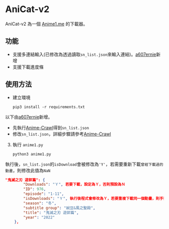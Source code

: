 # AniCat-v2

AniCat-v2 為一個 [Anime1.me](https://anime1.me/) 的下載器。

## 功能
- 支援多連結輸入(已修改為透過讀取`sn_list.json`來輸入連結)。[a607ernie](https://github.com/a607ernie)新增
- 支援下載進度條

## 使用方法

- 建立環境
    
    ```
    pip3 install -r requirements.txt 
    ```
以下由[a607ernie](https://github.com/a607ernie)新增。

- 先執行[Anime-Crawl](https://github.com/a607ernie/Anime-Crawl)得到`sn_list.json`
- 修改`sn_list.json`，詳細步驟請參考[Anime-Crawl](https://github.com/a607ernie/Anime-Crawl)


3. 執行 `anime1.py`
    ```
    python3 anime1.py 
    ```
執行後，`sn_list.json`的`isDownload`會被修改為`'Y'`，若需要重新下載`曾經下載過的動畫`，則修改此值為`NaN`

```json
"鬼滅之刃 遊郭篇": {
        "Downloads": "Ｙ", 若要下載，設定為Ｙ，否則預設為Ｎ
        "ID": 976,
        "episode": "1-11",
        "isDownloads": "Ｙ", 執行後程式會修改為Ｙ，若要重複下載同一個動畫，則手動改回ＮaN
        "season": "冬",
        "subtitle group": "豌豆&風之聖殿",
        "title": "鬼滅之刃 遊郭篇",
        "year": "2022"
    },
```
